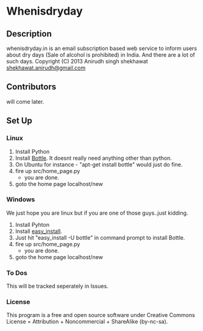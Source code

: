 # Whenisdryday

## Description
whenisdryday.in is an email subscription based web service to inform users 
about dry days (Sale of alcohol is prohibited) in India.
And there are a lot of such days.
Copyright (C) 2013  Anirudh singh shekhawat shekhawat.anirudh@gmail.com

## Contributors
will come later.

## Set Up
### Linux
1. Install Python
2. Install [Bottle](http://bottlepy.org). It doesnt really need anything other than python.
3. On Ubuntu for instance - "apt-get install bottle" would just do fine.
4. fire up src/home_page.py
	* you are done.
5. goto the home page localhost/new

### Windows
We just hope you are linux but if you are one of those guys..just kidding.
1. Install Pyhton
2. Install [easy_install](https://pypi.python.org/pypi/setuptools#windows).
3. Just hit "easy_install -U bottle" in command prompt to install Bottle.
4. fire up src/home_page.py
	* you are done.
5. goto the home page localhost/new

### To Dos
This will be tracked seperately in Issues.

### License
This program is a free and open source software under Creative Commons License = Attribution + Noncommercial + ShareAlike (by-nc-sa).
